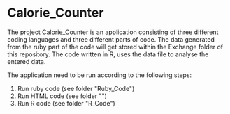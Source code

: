# Calorie_Counter

The project Calorie_Counter is an application consisting of three different coding languages and three different parts of code. The data generated from the ruby part of the code will get stored within the Exchange folder of this repository. The code written in R, uses the data file to analyse the entered data.

The application need to be run according to the following steps:
1. Run ruby code (see folder "Ruby_Code")
2. Run HTML code (see folder "")
3. Run R code (see folder "R_Code")

